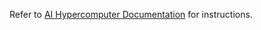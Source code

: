 Refer to [AI Hypercomputer Documentation](https://cloud.google.com/ai-hypercomputer/docs/create/gke-ai-hypercompute#create-cluster) for instructions.